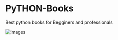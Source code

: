 # PyTHON-Books
Best python books for Begginers and professionals

![images](https://user-images.githubusercontent.com/42931974/68070000-18840780-fd8e-11e9-8972-ca4004df09fd.png)
